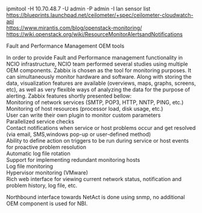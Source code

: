 ipmitool -H 10.70.48.7 -U admin -P admin -I lan sensor list   
https://blueprints.launchpad.net/ceilometer/+spec/ceilometer-cloudwatch-api   
https://www.mirantis.com/blog/openstack-monitoring/   
https://wiki.openstack.org/wiki/ResourceMonitorAlertsandNotifications   


Fault and Performance Management OEM tools

In order to provide Fault and Performance management functionality in NCIO infrastructure, NCIO team performed several studies using multiple OEM components. Zabbix is chosen as the tool for monitoring purposes. It can simultaneously monitor hardware and software. Along with storing the data, visualization features are available (overviews, maps, graphs, screens, etc), as well as very flexible ways of analyzing the data for the purpose of alerting.  Zabbix features shortly presented bellow:    
Monitoring of network services (SMTP, POP3, HTTP, NNTP, PING, etc.)     
Monitoring of host resources (processor load, disk usage, etc.)     
User can write their own plugin to monitor custom parameters    
Parallelized service checks     
Contact notifications when service or host problems occur and get resolved (via email, SMS,windows pop-up or user-defined method)     
Ability to define action on triggers to be run during service or host events for proactive problem resolution     
Automatic log file rotation    
Support for implementing redundant monitoring hosts     
Log file monitoring     
Hypervisor monitoring (VMware)    
Rich web interface for viewing current network status, notification and problem history, log file, etc.    

Northbound interface towards NetAct is done using  snmp, no additional OEM component is used for NBI.   
